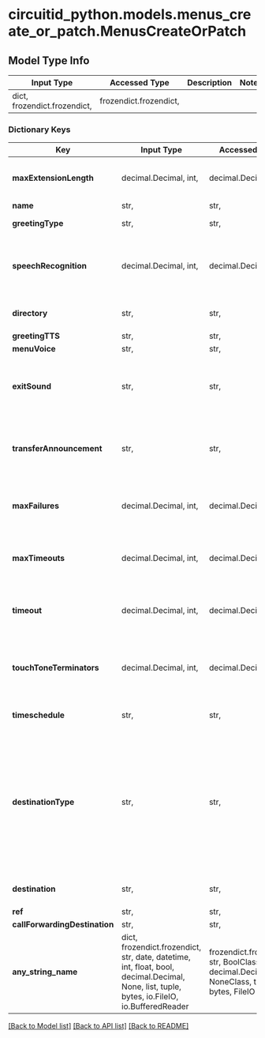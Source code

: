 # circuitid_python.models.menus_create_or_patch.MenusCreateOrPatch

## Model Type Info
Input Type | Accessed Type | Description | Notes
------------ | ------------- | ------------- | -------------
dict, frozendict.frozendict,  | frozendict.frozendict,  |  | 

### Dictionary Keys
Key | Input Type | Accessed Type | Description | Notes
------------ | ------------- | ------------- | ------------- | -------------
**maxExtensionLength** | decimal.Decimal, int,  | decimal.Decimal,  |  | if omitted the server will use the default value of 4value must be a 32 bit integer
**name** | str,  | str,  |  | 
**greetingType** | str,  | str,  |  | must be one of ["tts", "mp3", ] 
**speechRecognition** | decimal.Decimal, int,  | decimal.Decimal,  |  | [optional] must be one of [1, 0, ] if omitted the server will use the default value of 0value must be a 32 bit integer
**directory** | str,  | str,  | ObjectId (unique 12 bytes ID) | [optional] 
**greetingTTS** | str,  | str,  |  | [optional] 
**menuVoice** | str,  | str,  |  | [optional] 
**exitSound** | str,  | str,  |  | [optional] must be one of ["default", "mp3", ] if omitted the server will use the default value of "default"
**transferAnnouncement** | str,  | str,  |  | [optional] must be one of ["default", "mp3", "none", ] if omitted the server will use the default value of "default"
**maxFailures** | decimal.Decimal, int,  | decimal.Decimal,  |  | [optional] if omitted the server will use the default value of 3value must be a 32 bit integer
**maxTimeouts** | decimal.Decimal, int,  | decimal.Decimal,  |  | [optional] if omitted the server will use the default value of 3value must be a 32 bit integer
**timeout** | decimal.Decimal, int,  | decimal.Decimal,  |  | [optional] if omitted the server will use the default value of 10value must be a 32 bit integer
**touchToneTerminators** | decimal.Decimal, int,  | decimal.Decimal,  |  | [optional] must be one of [1, 0, ] if omitted the server will use the default value of 1value must be a 32 bit integer
**timeschedule** | str,  | str,  | ObjectId (unique 12 bytes ID) | [optional] 
**destinationType** | str,  | str,  |  | [optional] must be one of ["announcements", "directories", "park", "numbers", "menus", "users", "servers", "inboundrules", "callqueues", "faxaccounts", "callforwarding", "hangup", "phoneinboundrules", "voicemailaccounts", ] 
**destination** | str,  | str,  | ObjectId (unique 12 bytes ID) | [optional] 
**ref** | str,  | str,  |  | [optional] 
**callForwardingDestination** | str,  | str,  |  | [optional] 
**any_string_name** | dict, frozendict.frozendict, str, date, datetime, int, float, bool, decimal.Decimal, None, list, tuple, bytes, io.FileIO, io.BufferedReader | frozendict.frozendict, str, BoolClass, decimal.Decimal, NoneClass, tuple, bytes, FileIO | any string name can be used but the value must be the correct type | [optional]

[[Back to Model list]](../../README.md#documentation-for-models) [[Back to API list]](../../README.md#documentation-for-api-endpoints) [[Back to README]](../../README.md)

